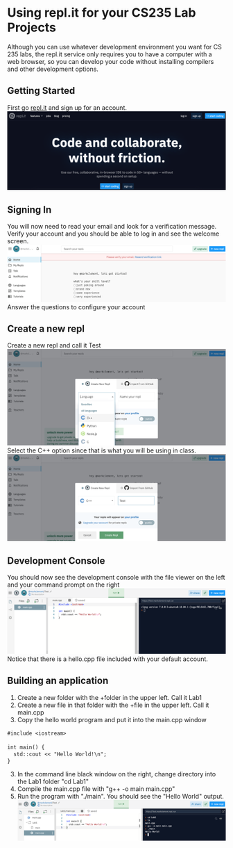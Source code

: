 # Using repl.it for your CS235 Lab Projects
Although you can use whatever development environment you want for CS 235 labs, the repl.it service only requires you to have a computer with a web browser, so you can develop your code without installing compilers and other development options.
## Getting Started
First go [repl.it](https://repl.it/) and sign up for an account.
![Sign Up](https://github.com/BYUCS235/BYUCS235.github.io/blob/master/replItCreateAccount.png)

## Signing In
You will now need to read your email and look for a verification message.  Verify your account and you should be able to log in and see the welcome screen.
![Verify](https://github.com/BYUCS235/BYUCS235.github.io/blob/master/replitVerification.png)
Answer the questions to configure your account
## Create a new repl
Create a new repl and call it Test
![NewRepl](https://github.com/BYUCS235/BYUCS235.github.io/blob/master/replitNewRepl.png)
Select the C++ option since that is what you will be using in class.
![NewRepl2](https://github.com/BYUCS235/BYUCS235.github.io/blob/master/replitNewRepl2.png)
## Development Console
You should now see the development console with the file viewer on the left and your command prompt on the right
![NewRepl2](https://github.com/BYUCS235/BYUCS235.github.io/blob/master/replitViewHello.png)
Notice that there is a hello.cpp file included with your default account.  
## Building an application
1) Create a new folder with the +folder in the upper left.  Call it Lab1
2) Create a new file in that folder with the +file in the upper left. Call it main.cpp
3) Copy the hello world program and put it into the main.cpp window
```
#include <iostream>

int main() {
  std::cout << "Hello World!\n";
}
```
3) In the command line black window on the right, change directory into the Lab1 folder "cd Lab1"
4) Compile the main.cpp file with "g++ -o main main.cpp"
5) Run the program with "./main".  You should see the "Hello World" output.
![NewRepl2](https://github.com/BYUCS235/BYUCS235.github.io/blob/master/replitMake.png)



